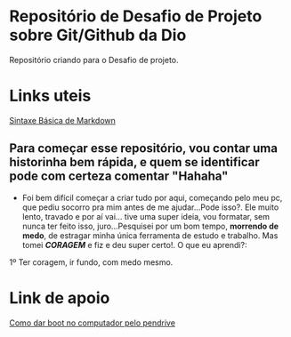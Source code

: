# Repositório de Desafio de Projeto sobre Git/Github da Dio
Repositório criando para o Desafio de projeto.

# Links uteis
[Sintaxe Básica de Markdown](https://www.markdownguide.org/basic-syntax/)


## Para começar esse repositório, vou contar uma historinha bem rápida, e quem se identificar pode com certeza comentar **"Hahaha"**

- Foi bem difícil começar a criar tudo por aqui, começando pelo meu pc, que pediu socorro pra mim antes de me ajudar...Pode isso?.
Ele muito lento, travado e por aí vai... tive uma super ideia, vou formatar, sem nunca ter feito isso, juro...Pesquisei por um bom tempo, **morrendo de medo**, de estragar minha única ferramenta de estudo e trabalho. Mas tomei **_CORAGEM_**  e fiz e deu super certo!. O que eu aprendi?:

1º Ter coragem, ir fundo, com medo mesmo. 

 # Link de apoio 
 [Como dar boot no computador pelo pendrive](https://tecnoblog.net/responde/boot-pen-drive-windows-mac/)
 
 


